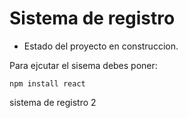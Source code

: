 <h1>Sistema de registro</h1>

- Estado del proyecto en construccion.

Para  ejcutar el sisema debes poner:

 ```npm install react```
  
sistema de registro 2 
